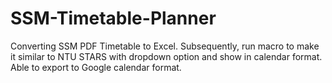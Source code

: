 # SSM-Timetable-Planner
Converting SSM PDF Timetable to Excel. Subsequently, run macro to make it similar to NTU STARS with dropdown option and show in calendar format. Able to export to Google calendar format.

